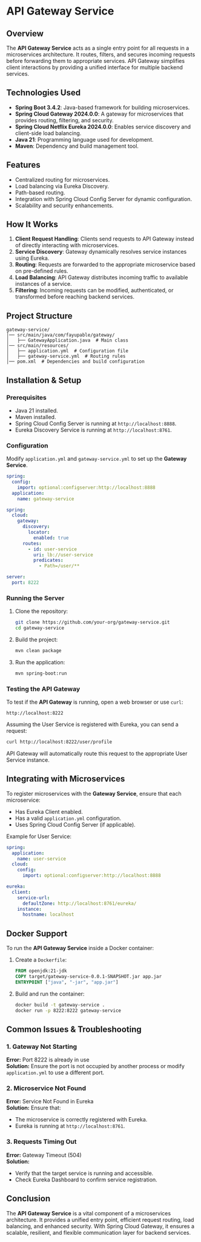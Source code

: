 # API Gateway Service

## Overview

The **API Gateway Service** acts as a single entry point for all requests in a microservices architecture. It routes,
filters, and secures incoming requests before forwarding them to appropriate services. API Gateway simplifies client
interactions by providing a unified interface for multiple backend services.

## Technologies Used

- **Spring Boot 3.4.2**: Java-based framework for building microservices.
- **Spring Cloud Gateway 2024.0.0**: A gateway for microservices that provides routing, filtering, and security.
- **Spring Cloud Netflix Eureka 2024.0.0**: Enables service discovery and client-side load balancing.
- **Java 21**: Programming language used for development.
- **Maven**: Dependency and build management tool.

## Features

- Centralized routing for microservices.
- Load balancing via Eureka Discovery.
- Path-based routing.
- Integration with Spring Cloud Config Server for dynamic configuration.
- Scalability and security enhancements.

## How It Works

1. **Client Request Handling**: Clients send requests to API Gateway instead of directly interacting with microservices.
2. **Service Discovery**: Gateway dynamically resolves service instances using Eureka.
3. **Routing**: Requests are forwarded to the appropriate microservice based on pre-defined rules.
4. **Load Balancing**: API Gateway distributes incoming traffic to available instances of a service.
5. **Filtering**: Incoming requests can be modified, authenticated, or transformed before reaching backend services.

## Project Structure

```
gateway-service/
│── src/main/java/com/fayupable/gateway/
│   ├── GatewayApplication.java  # Main class
│── src/main/resources/
│   ├── application.yml  # Configuration file
│   ├── gateway-service.yml  # Routing rules
│── pom.xml  # Dependencies and build configuration
```

## Installation & Setup

### Prerequisites

- Java 21 installed.
- Maven installed.
- Spring Cloud Config Server is running at `http://localhost:8888`.
- Eureka Discovery Service is running at `http://localhost:8761`.

### Configuration

Modify `application.yml` and `gateway-service.yml` to set up the **Gateway Service**.

```yaml
spring:
  config:
    import: optional:configserver:http://localhost:8888
  application:
    name: gateway-service
```

```yaml
spring:
  cloud:
    gateway:
      discovery:
        locator:
          enabled: true
      routes:
        - id: user-service
          uri: lb://user-service
          predicates:
            - Path=/user/**

server:
  port: 8222

```

### Running the Server

1. Clone the repository:
   ```sh
   git clone https://github.com/your-org/gateway-service.git
   cd gateway-service
   ```
2. Build the project:
   ```sh
   mvn clean package
   ```
3. Run the application:
   ```sh
   mvn spring-boot:run
   ```

### Testing the API Gateway

To test if the **API Gateway** is running, open a web browser or use `curl`:

```
http://localhost:8222
```

Assuming the User Service is registered with Eureka, you can send a request:

```sh
curl http://localhost:8222/user/profile
```

API Gateway will automatically route this request to the appropriate User Service instance.

## Integrating with Microservices

To register microservices with the **Gateway Service**, ensure that each microservice:

- Has Eureka Client enabled.
- Has a valid `application.yml` configuration.
- Uses Spring Cloud Config Server (if applicable).

Example for User Service:

```yaml
spring:
  application:
    name: user-service
  cloud:
    config:
      import: optional:configserver:http://localhost:8888

eureka:
  client:
    service-url:
      defaultZone: http://localhost:8761/eureka/
    instance:
      hostname: localhost
```

## Docker Support

To run the **API Gateway Service** inside a Docker container:

1. Create a `Dockerfile`:
   ```Dockerfile
   FROM openjdk:21-jdk
   COPY target/gateway-service-0.0.1-SNAPSHOT.jar app.jar
   ENTRYPOINT ["java", "-jar", "app.jar"]
   ```
2. Build and run the container:
   ```sh
   docker build -t gateway-service .
   docker run -p 8222:8222 gateway-service
   ```

## Common Issues & Troubleshooting

### 1. Gateway Not Starting

**Error:** Port 8222 is already in use  
**Solution:** Ensure the port is not occupied by another process or modify `application.yml` to use a different port.

### 2. Microservice Not Found

**Error:** Service Not Found in Eureka  
**Solution:** Ensure that:

- The microservice is correctly registered with Eureka.
- Eureka is running at `http://localhost:8761`.

### 3. Requests Timing Out

**Error:** Gateway Timeout (504)  
**Solution:**

- Verify that the target service is running and accessible.
- Check Eureka Dashboard to confirm service registration.

## Conclusion

The **API Gateway Service** is a vital component of a microservices architecture. It provides a unified entry point,
efficient request routing, load balancing, and enhanced security. With Spring Cloud Gateway, it ensures a scalable,
resilient, and flexible communication layer for backend services.